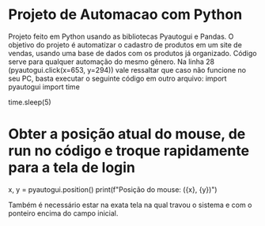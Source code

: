 # Projeto de Automacao com Python

Projeto feito em Python usando as bibliotecas Pyautogui e Pandas.
O objetivo do projeto é automatizar o cadastro de produtos em um site de vendas, usando uma base de dados com os produtos já organizado.
Código serve para qualquer automação do mesmo gênero.
Na linha 28 (pyautogui.click(x=653, y=294)) vale ressaltar que caso não funcione no seu PC, basta executar o seguinte código em outro arquivo:
import pyautogui
import time

time.sleep(5)
# Obter a posição atual do mouse, de run no código e troque rapidamente para a tela de login
x, y = pyautogui.position()
print(f"Posição do mouse: ({x}, {y})")

Também é necessário estar na exata tela na qual travou o sistema e com o ponteiro encima do campo inicial.

 
